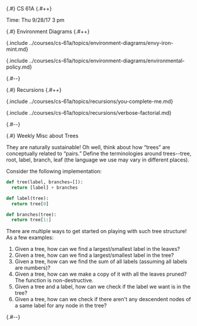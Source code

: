 
{.#} CS 61A
{.#++}

Time: Thu 9/28/17 3 pm

{.#} Environment Diagrams
{.#++}

{.include ../courses/cs-61a/topics/environment-diagrams/envy-iron-mint.md}

{.include ../courses/cs-61a/topics/environment-diagrams/environmental-policy.md}

{.#--}

{.#} Recursions
{.#++}

{.include ../courses/cs-61a/topics/recursions/you-complete-me.md}

{.include ../courses/cs-61a/topics/recursions/verbose-factorial.md}

{.#--}

{.#} Weekly Misc about Trees

They are naturally sustainable! Oh well, think about how <q>trees</q> are conceptually related to <q>pairs.</q> Define the terminologies around trees--tree, root, label, branch, leaf (the language we use may vary in different places).

Consider the following implementation:

```py
def tree(label, branches=[]):
  return [label] + branches

def label(tree):
  return tree[0]

def branches(tree):
  return tree[1:]
```

There are multiple ways to get started on playing with such tree structure! As a few examples:

1. Given a tree, how can we find a largest/smallest label in the leaves?
1. Given a tree, how can we find a largest/smallest label in the tree?
1. Given a tree, how can we find the sum of all labels (assuming all labels are numbers)?
1. Given a tree, how can we make a copy of it with all the leaves pruned? The function is non-destructive.
1. Given a tree and a label, how can we check if the label we want is in the tree?
1. Given a tree, how can we check if there aren't any descendent nodes of a same label for any node in the tree?

{.#--}
